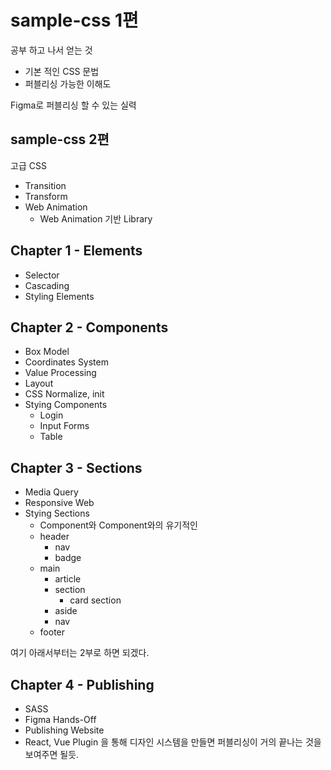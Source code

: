 # sample-css 1편

공부 하고 나서 얻는 것
- 기본 적인 CSS 문법
- 퍼블리싱 가능한 이해도

Figma로 퍼블리싱 할 수 있는 실력

## sample-css 2편
고급 CSS
- Transition
- Transform
- Web Animation
  - Web Animation 기반 Library
  

## Chapter 1 - Elements
- Selector
- Cascading
- Styling Elements
## Chapter 2 - Components
- Box Model
- Coordinates System
- Value Processing
- Layout
- CSS Normalize, init
- Stying Components
  - Login
  - Input Forms
  - Table
## Chapter 3 - Sections
- Media Query
- Responsive Web
- Stying Sections
  - Component와 Component와의 유기적인 
  - header
    - nav
    - badge
  - main
    - article
    - section
      - card section
    - aside
    - nav
  - footer


여기 아래서부터는 2부로 하면 되겠다.
## Chapter 4 - Publishing
- SASS
- Figma Hands-Off
- Publishing Website
- React, Vue Plugin 을 통해 디자인 시스템을 만들면 퍼블리싱이 거의 끝나는 것을 보여주면 될듯.
  

  